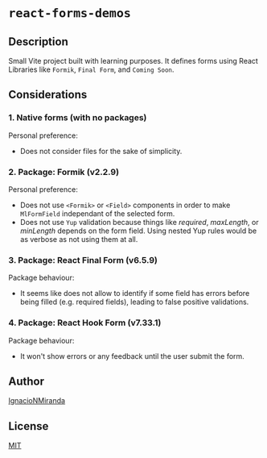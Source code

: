 # `react-forms-demos`

## Description

Small Vite project built with learning purposes. It defines forms using React Libraries like `Formik`, `Final Form`, and `Coming Soon`.

## Considerations

### 1. Native forms (with no packages)

Personal preference:

* Does not consider files for the sake of simplicity.

### 2. Package: Formik (v2.2.9)

Personal preference:

* Does not use `<Formik>` or `<Field>` components in order to make `MlFormField` independant of the selected form.
* Does not use `Yup` validation because things like *required*, *maxLength*, or *minLength* depends on the form field. Using nested Yup rules would be as verbose as not using them at all.

### 3. Package: React Final Form (v6.5.9)

Package behaviour:

* It seems like does not allow to identify if some field has errors before being filled (e.g. required fields), leading to false positive validations.

### 4. Package: React Hook Form (v7.33.1)

Package behaviour:

* It won't show errors or any feedback until the user submit the form.

## Author

[IgnacioNMiranda](https://www.linkedin.com/in/ignacio-miranda-figueroa/)

## License

[MIT](LICENSE)
